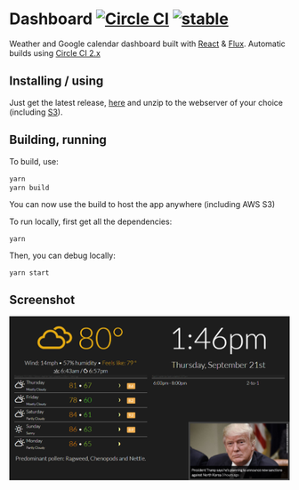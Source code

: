 # Dashboard [![Circle CI](https://circleci.com/gh/danesparza/Dashboard.svg?style=shield)](https://circleci.com/gh/danesparza/Dashboard) [![stable](http://badges.github.io/stability-badges/dist/stable.svg)](http://github.com/badges/stability-badges)

Weather and Google calendar dashboard built with [React](http://facebook.github.io/react/) &amp; [Flux](https://facebook.github.io/flux/).  Automatic builds using [Circle CI 2.x](https://circleci.com/gh/danesparza/Dashboard)

## Installing / using
Just get the latest release, [here](https://github.com/danesparza/Dashboard/releases/latest) and unzip to the webserver of your choice (including [S3](https://docs.aws.amazon.com/AmazonS3/latest/dev/WebsiteHosting.html)).  

## Building, running
To build, use:
```
yarn
yarn build
```
You can now use the build to host the app anywhere (including AWS S3)

To run locally, first get all the dependencies:
```
yarn
```
Then, you can debug locally: 
```
yarn start
```


## Screenshot

![Dashboard screenshot](dashboard.cagedtornado.com.png?raw=true)
